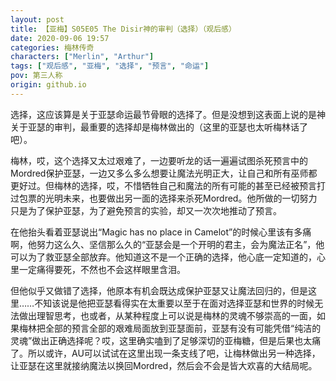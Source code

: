 ```yaml
---
layout: post
title: 【亚梅】S05E05 The Disir神的审判（选择）（观后感）
date: 2020-09-06 19:57
categories: 梅林传奇
characters: ["Merlin", "Arthur"]
tags: ["观后感", "亚梅", "选择", "预言", "命运"]
pov: 第三人称
origin: github.io
---
```


选择，这应该算是关于亚瑟命运最节骨眼的选择了。但是没想到这表面上说的是神关于亚瑟的审判，最重要的选择却是梅林做出的（这里的亚瑟也太听梅林话了吧）。

梅林，哎，这个选择又太过艰难了，一边要听龙的话一遍遍试图杀死预言中的Mordred保护亚瑟，一边又多么多么想要让魔法光明正大，让自己和所有巫师都更好过。但梅林的选择，哎，不惜牺牲自己和魔法的所有可能的甚至已经被预言打过包票的光明未来，也要做出另一面的选择来杀死Mordred。他所做的一切努力只是为了保护亚瑟，为了避免预言的实验，却又一次次地推动了预言。

在他抬头看着亚瑟说出“Magic has no place in Camelot”的时候心里该有多痛啊，他努力这么久、坚信那么久的“亚瑟会是一个开明的君主，会为魔法正名”，他可以为了救亚瑟全部放弃。他知道这不是一个正确的选择，他心底一定知道的，心里一定痛得要死，不然也不会这样眼里含泪。

但他似乎又做错了选择，他原本有机会既达成保护亚瑟又让魔法回归的，但是这里……不知该说是他把亚瑟看得实在太重要以至于在面对选择亚瑟和世界的时候无法做出理智思考，也或者，从某种程度上可以说是梅林的灵魂不够崇高的一面，如果梅林把全部的预言全部的艰难局面放到亚瑟面前，亚瑟有没有可能凭借“纯洁的灵魂”做出正确选择呢？哎，这里确实嗑到了足够深切的亚梅糖，但是后果也太痛了。所以或许，AU可以试试在这里出现一条支线了吧，让梅林做出另一种选择，让亚瑟在这里就接纳魔法以换回Mordred，然后会不会是皆大欢喜的大结局呢。